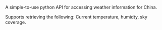 A simple-to-use python API for accessing weather information for China.

Supports retrieving the following:
Current temperature, humidty, sky coverage.
